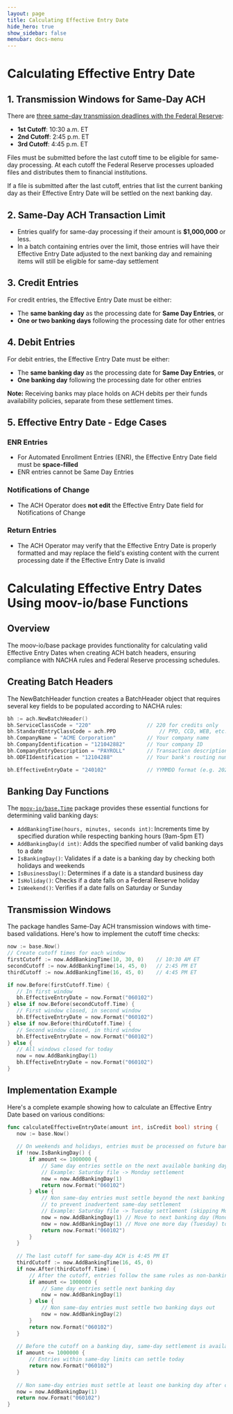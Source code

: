```yaml
---
layout: page
title: Calculating Effective Entry Date 
hide_hero: true
show_sidebar: false
menubar: docs-menu
---
```


# Calculating Effective Entry Date 

## 1. Transmission Windows for Same-Day ACH

There are [three same-day transmission deadlines with the Federal Reserve](https://www.frbservices.org/resources/resource-centers/same-day-ach/fedach-processing-schedule.html):

* **1st Cutoff**: 10:30 a.m. ET
* **2nd Cutoff**: 2:45 p.m. ET
* **3rd Cutoff**: 4:45 p.m. ET

Files must be submitted before the last cutoff time to be eligible for same-day processing. At each cutoff the Federal Reserve processes uploaded files and distributes them to financial institutions. 

If a file is submitted after the last cutoff, entries that list the current banking day as their Effective Entry Date will be settled on the next banking day.

## 2. Same-Day ACH Transaction Limit

* Entries qualify for same-day processing if their amount is **$1,000,000** or less.
* In a batch containing entries over the limit, those entries will have their Effective Entry Date adjusted to the next banking day and remaining items will still be eligible for same-day settlement

## 3. Credit Entries

For credit entries, the Effective Entry Date must be either:
* The **same banking day** as the processing date for **Same Day Entries**, or
* **One or two banking days** following the processing date for other entries

## 4. Debit Entries

For debit entries, the Effective Entry Date must be either:
* The **same banking day** as the processing date for **Same Day Entries**, or
* **One banking day** following the processing date for other entries

**Note:** Receiving banks may place holds on ACH debits per their funds availability policies, separate from these settlement times.

## 5. Effective Entry Date - Edge Cases

### ENR Entries
* For Automated Enrollment Entries (ENR), the Effective Entry Date field must be **space-filled**
* ENR entries cannot be Same Day Entries

### Notifications of Change
* The ACH Operator does **not edit** the Effective Entry Date field for Notifications of Change

### Return Entries
* The ACH Operator may verify that the Effective Entry Date is properly formatted and may replace the field's existing content with the current processing date if the Effective Entry Date is invalid

# Calculating Effective Entry Dates Using moov-io/base Functions

## Overview

The moov-io/base package provides functionality for calculating valid Effective Entry Dates when creating ACH batch headers, ensuring compliance with NACHA rules and Federal Reserve processing schedules.

## Creating Batch Headers

The NewBatchHeader function creates a BatchHeader object that requires several key fields to be populated according to NACHA rules:

```go
bh := ach.NewBatchHeader()
bh.ServiceClassCode = "220"                  // 220 for credits only
bh.StandardEntryClassCode = ach.PPD              // PPD, CCD, WEB, etc.
bh.CompanyName = "ACME Corporation"          // Your company name
bh.CompanyIdentification = "121042882"       // Your company ID
bh.CompanyEntryDescription = "PAYROLL"       // Transaction description
bh.ODFIIdentification = "12104288"           // Your bank's routing number

bh.EffectiveEntryDate = "240102"             // YYMMDD format (e.g. 2024-01-02)
```

## Banking Day Functions

The [`moov-io/base.Time`](https://pkg.go.dev/github.com/moov-io/base#NewTime) package provides these essential functions for determining valid banking days:

* `AddBankingTime(hours, minutes, seconds int)`: Increments time by specified duration while respecting banking hours (9am-5pm ET)
* `AddBankingDay(d int)`: Adds the specified number of valid banking days to a date
* `IsBankingDay()`: Validates if a date is a banking day by checking both holidays and weekends
* `IsBusinessDay()`: Determines if a date is a standard business day
* `IsHoliday()`: Checks if a date falls on a Federal Reserve holiday
* `IsWeekend()`: Verifies if a date falls on Saturday or Sunday

## Transmission Windows

The package handles Same-Day ACH transmission windows with time-based validations. Here's how to implement the cutoff time checks:

```go
now := base.Now()
// Create cutoff times for each window
firstCutoff := now.AddBankingTime(10, 30, 0)    // 10:30 AM ET
secondCutoff := now.AddBankingTime(14, 45, 0)   // 2:45 PM ET
thirdCutoff := now.AddBankingTime(16, 45, 0)    // 4:45 PM ET

if now.Before(firstCutoff.Time) {
   // In first window
   bh.EffectiveEntryDate = now.Format("060102")
} else if now.Before(secondCutoff.Time) {
   // First window closed, in second window
   bh.EffectiveEntryDate = now.Format("060102")
} else if now.Before(thirdCutoff.Time) {
   // Second window closed, in third window
   bh.EffectiveEntryDate = now.Format("060102")
} else {
   // All windows closed for today
   now = now.AddBankingDay(1)
   bh.EffectiveEntryDate = now.Format("060102")
}
```

## Implementation Example

Here's a complete example showing how to calculate an Effective Entry Date based on various conditions:

```go
func calculateEffectiveEntryDate(amount int, isCredit bool) string {
   now := base.Now()
   
   // On weekends and holidays, entries must be processed on future banking days
   if !now.IsBankingDay() {
       if amount <= 1000000 {
           // Same day entries settle on the next available banking day
           // Example: Saturday file -> Monday settlement
           now = now.AddBankingDay(1)
           return now.Format("060102")
       } else {
           // Non same-day entries must settle beyond the next banking day
           // to prevent inadvertent same-day settlement
           // Example: Saturday file -> Tuesday settlement (skipping Monday)
           now = now.AddBankingDay(1) // Move to next banking day (Monday)
           now = now.AddBankingDay(1) // Move one more day (Tuesday) to maintain non same-day settlement
           return now.Format("060102")
       }
   }
   
   // The last cutoff for same-day ACH is 4:45 PM ET
   thirdCutoff := now.AddBankingTime(16, 45, 0)
   if now.After(thirdCutoff.Time) {
       // After the cutoff, entries follow the same rules as non-banking days
       if amount <= 1000000 {
           // Same day entries settle next banking day
           now = now.AddBankingDay(1)
       } else {
           // Non same-day entries must settle two banking days out
           now = now.AddBankingDay(2)
       }
       return now.Format("060102")
   }
   
   // Before the cutoff on a banking day, same-day settlement is available
   if amount <= 1000000 {
       // Entries within same-day limits can settle today
       return now.Format("060102")
   }
   
   // Non same-day entries must settle at least one banking day after creation
   now = now.AddBankingDay(1)
   return now.Format("060102")
}
